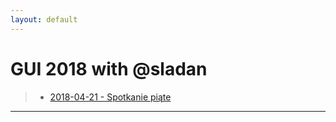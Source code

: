 ```yaml
---
layout: default
---
```


# GUI 2018 with @sladan
> * <a href="https://github.com/Shaquu/PJWSTK_JAVA/tree/GUI_Five" target="_blank">2018-04-21 - Spotkanie piąte</a>
---
